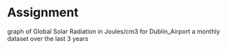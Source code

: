 # Assignment
graph of Global Solar Radiation in Joules/cm3 for Dublin_Airport a monthly dataset over the last 3 years
